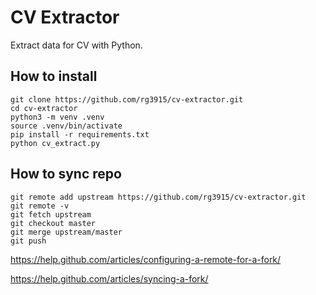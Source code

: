 # CV Extractor

Extract data for CV with Python.

## How to install

```
git clone https://github.com/rg3915/cv-extractor.git
cd cv-extractor
python3 -m venv .venv
source .venv/bin/activate
pip install -r requirements.txt
python cv_extract.py
```

## How to sync repo

```
git remote add upstream https://github.com/rg3915/cv-extractor.git
git remote -v
git fetch upstream
git checkout master
git merge upstream/master
git push
```

https://help.github.com/articles/configuring-a-remote-for-a-fork/

https://help.github.com/articles/syncing-a-fork/


